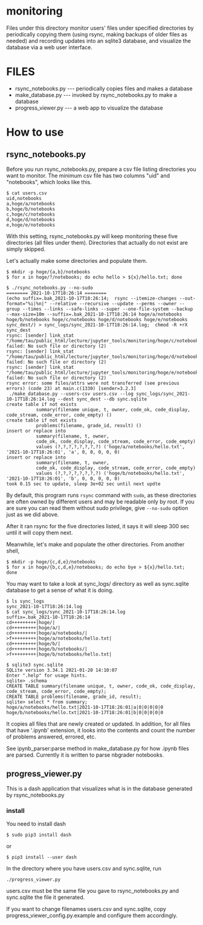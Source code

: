 # monitoring

Files under this directory monitor users' files under specified directories by periodically copying them (using rsync, making backups of older files as needed) and recording updates into an sqlite3 database, and visualize the database via a web user interface.

# FILES

* rsync_notebooks.py --- periodically copies files and makes a database
* make_database.py   --- invoked by rsync_notebooks.py to make a database
* progress_viewer.py --- a web app to visualize the database

# How to use

## rsync_notebooks.py

Before you run rsync_notebooks.py, prepare a csv file listing directories you want to monitor.  The minimum csv file has two columns "uid" and "notebooks", which looks like this.

```
$ cat users.csv
uid,notebooks
a,hoge/a/notebooks
b,hoge/b/notebooks
c,hoge/c/notebooks
d,hoge/d/notebooks
e,hoge/e/notebooks
```

With this setting, rsync_notebooks.py will keep monitoring these five directories (all files under them).  Directories that actually do not exist are simply skipped.  

Let's actually make some directories and populate them.

```
$ mkdir -p hoge/{a,b}/notebooks
$ for x in hoge/?/notebooks; do echo hello > ${x}/hello.txt; done
```

```
$ ./rsync_notebooks.py --no-sudo 
======== 2021-10-17T18:26:14 ========
(echo suffix=.bak_2021-10-17T18:26:14;  rsync --itemize-changes --out-format="%i|%n|" --relative --recursive --update --perms --owner --group --times --links --safe-links --super --one-file-system --backup --max-size=10m --suffix=.bak_2021-10-17T18:26:14 hoge/a/notebooks hoge/b/notebooks hoge/c/notebooks hoge/d/notebooks hoge/e/notebooks sync_dest/) > sync_logs/sync_2021-10-17T18:26:14.log;  chmod -R +rX sync_dest
rsync: [sender] link_stat "/home/tau/public_html/lecture/jupyter_tools/monitoring/hoge/c/notebooks" failed: No such file or directory (2)
rsync: [sender] link_stat "/home/tau/public_html/lecture/jupyter_tools/monitoring/hoge/d/notebooks" failed: No such file or directory (2)
rsync: [sender] link_stat "/home/tau/public_html/lecture/jupyter_tools/monitoring/hoge/e/notebooks" failed: No such file or directory (2)
rsync error: some files/attrs were not transferred (see previous errors) (code 23) at main.c(1330) [sender=3.2.3]
 ./make_database.py --users-csv users.csv --log sync_logs/sync_2021-10-17T18:26:14.log --dest sync_dest --db sync.sqlite
create table if not exists
           summary(filename unique, t, owner, code_ok, code_display, code_stream, code_error, code_empty) ()
create table if not exists
           problems(filename, grade_id, result) ()
insert or replace into
           summary(filename, t, owner,
           code_ok, code_display, code_stream, code_error, code_empty)
           values (?,?,?,?,?,?,?,?) ('hoge/a/notebooks/hello.txt', '2021-10-17T18:26:01', 'a', 0, 0, 0, 0, 0)
insert or replace into
           summary(filename, t, owner,
           code_ok, code_display, code_stream, code_error, code_empty)
           values (?,?,?,?,?,?,?,?) ('hoge/b/notebooks/hello.txt', '2021-10-17T18:26:01', 'b', 0, 0, 0, 0, 0)
took 0.15 sec to update, sleep 3e+02 sec until next updte
```

By default, this program runs `rsync` command with `sudo`, as these directories are often owned by different users and may be readable only by root.  If you are sure you can read them without sudo privilege, give `--no-sudo` option just as we did above.

After it ran rsync for the five directories listed, it says it will sleep 300 sec until it will copy them next.

Meanwhile, let's make and populate the other directories.  From another shell, 

```
$ mkdir -p hoge/{c,d,e}/notebooks
$ for x in hoge/{b,c,d,e}/notebooks; do echo bye > ${x}/hello.txt; done
```

You may want to take a look at sync_logs/ directory as well as sync.sqlite database to get a sense of what it is doing.

```
$ ls sync_logs
sync_2021-10-17T18:26:14.log
$ cat sync_logs/sync_2021-10-17T18:26:14.log
suffix=.bak_2021-10-17T18:26:14
cd+++++++++|hoge/|
cd+++++++++|hoge/a/|
cd+++++++++|hoge/a/notebooks/|
>f+++++++++|hoge/a/notebooks/hello.txt|
cd+++++++++|hoge/b/|
cd+++++++++|hoge/b/notebooks/|
>f+++++++++|hoge/b/notebooks/hello.txt|
```

```
$ sqlite3 sync.sqlite 
SQLite version 3.34.1 2021-01-20 14:10:07
Enter ".help" for usage hints.
sqlite> .schema
CREATE TABLE summary(filename unique, t, owner, code_ok, code_display, code_stream, code_error, code_empty);
CREATE TABLE problems(filename, grade_id, result);
sqlite> select * from summary;
hoge/a/notebooks/hello.txt|2021-10-17T18:26:01|a|0|0|0|0|0
hoge/b/notebooks/hello.txt|2021-10-17T18:26:01|b|0|0|0|0|0
```
It copies all files that are newly created or updated.  In addition, for all files that have '.ipynb' extension, it looks into the contents and count the number of problems answered, errored, etc.

See ipynb_parser:parse method in make_database.py for how .ipynb files are parsed.  Currently it is written to parse nbgrader notebooks.

## progress_viewer.py

This is a dash application that visualizes what is in the database generated by  rsync_notebooks.py

### install

You need to install dash

```
$ sudo pip3 install dash
```

or

```
$ pip3 install --user dash
```

In the directory where you have users.csv and sync.sqlite, run

```
./progress_viewer.py
```

users.csv must be the same file you gave to rsync_notebooks.py and sync.sqlite the file it generated.

If you want to change filenames users.csv and sync.sqlite, copy progress_viewer_config.py.example and configure them accordingly.


